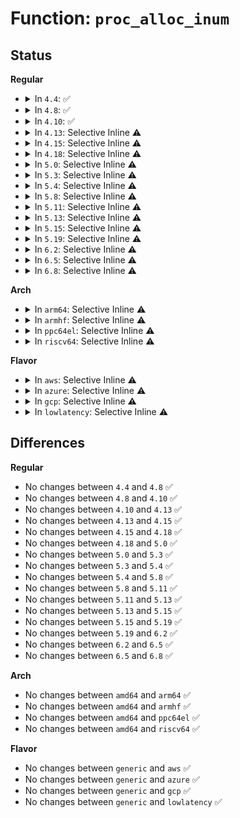 # Function: <code>proc_alloc_inum</code>

## Status
<b>Regular</b>
<ul>
<li>
<details>
<summary>In <code>4.4</code>: ✅</summary>

```c
int proc_alloc_inum(unsigned int *inum);
```

**Collision:** Unique Global

**Inline:** No

**Transformation:** False

**Instances:**

```
In fs/proc/generic.c (ffffffff8127f0e0)
Location: fs/proc/generic.c:193
Inline: False
Direct callers:
  - kernel/cgroup.c:copy_cgroup_ns
  - kernel/utsname.c:copy_utsname
  - kernel/user_namespace.c:create_user_ns
  - kernel/pid_namespace.c:copy_pid_ns
  - fs/namespace.c:alloc_mnt_ns
  - fs/proc/self.c:proc_self_init
  - fs/proc/thread_self.c:proc_thread_self_init
  - ipc/namespace.c:copy_ipcs
  - net/core/net_namespace.c:net_ns_net_init
```
**Symbols:**

```
ffffffff8127f0e0-ffffffff8127f1bf: proc_alloc_inum (STB_GLOBAL)
```
</details>
</li>
<li>
<details>
<summary>In <code>4.8</code>: ✅</summary>

```c
int proc_alloc_inum(unsigned int *inum);
```

**Collision:** Unique Global

**Inline:** No

**Transformation:** False

**Instances:**

```
In fs/proc/generic.c (ffffffff812ac120)
Location: fs/proc/generic.c:197
Inline: False
Direct callers:
  - kernel/cgroup.c:copy_cgroup_ns
  - kernel/utsname.c:copy_utsname
  - kernel/user_namespace.c:create_user_ns
  - kernel/pid_namespace.c:copy_pid_ns
  - fs/namespace.c:alloc_mnt_ns
  - fs/proc/self.c:proc_self_init
  - fs/proc/thread_self.c:proc_thread_self_init
  - ipc/namespace.c:copy_ipcs
  - net/core/net_namespace.c:net_ns_net_init
```
**Symbols:**

```
ffffffff812ac120-ffffffff812ac1ff: proc_alloc_inum (STB_GLOBAL)
```
</details>
</li>
<li>
<details>
<summary>In <code>4.10</code>: ✅</summary>

```c
int proc_alloc_inum(unsigned int *inum);
```

**Collision:** Unique Global

**Inline:** No

**Transformation:** False

**Instances:**

```
In fs/proc/generic.c (ffffffff812c1a10)
Location: fs/proc/generic.c:197
Inline: False
Direct callers:
  - kernel/cgroup.c:copy_cgroup_ns
  - kernel/utsname.c:copy_utsname
  - kernel/user_namespace.c:create_user_ns
  - kernel/pid_namespace.c:copy_pid_ns
  - fs/namespace.c:alloc_mnt_ns
  - fs/proc/self.c:proc_self_init
  - fs/proc/thread_self.c:proc_thread_self_init
  - ipc/namespace.c:copy_ipcs
  - net/core/net_namespace.c:net_ns_net_init
```
**Symbols:**

```
ffffffff812c1a10-ffffffff812c1aef: proc_alloc_inum (STB_GLOBAL)
```
</details>
</li>
<li>
<details>
<summary>In <code>4.13</code>: Selective Inline ⚠️</summary>

```c
int proc_alloc_inum(unsigned int *inum);
```

**Collision:** Unique Global

**Inline:** Selective

**Transformation:** False

**Instances:**

```
In fs/proc/generic.c (ffffffff812ceb36)
Location: fs/proc/generic.c:197
Inline: True
Direct callers:
  - kernel/cgroup/namespace.c:copy_cgroup_ns
  - kernel/utsname.c:copy_utsname
  - kernel/user_namespace.c:create_user_ns
  - kernel/pid_namespace.c:copy_pid_ns
  - fs/namespace.c:alloc_mnt_ns
  - fs/proc/self.c:proc_self_init
  - fs/proc/thread_self.c:proc_thread_self_init
  - ipc/namespace.c:copy_ipcs
  - net/core/net_namespace.c:net_ns_net_init
```
**Symbols:**

```
ffffffff812cf190-ffffffff812cf1c5: proc_alloc_inum (STB_GLOBAL)
```
</details>
</li>
<li>
<details>
<summary>In <code>4.15</code>: Selective Inline ⚠️</summary>

```c
int proc_alloc_inum(unsigned int *inum);
```

**Collision:** Unique Global

**Inline:** Selective

**Transformation:** False

**Instances:**

```
In fs/proc/generic.c (ffffffff812f3316)
Location: fs/proc/generic.c:199
Inline: True
Direct callers:
  - kernel/cgroup/namespace.c:copy_cgroup_ns
  - kernel/utsname.c:copy_utsname
  - kernel/user_namespace.c:create_user_ns
  - kernel/pid_namespace.c:copy_pid_ns
  - fs/namespace.c:alloc_mnt_ns
  - fs/proc/self.c:proc_self_init
  - fs/proc/thread_self.c:proc_thread_self_init
  - ipc/namespace.c:copy_ipcs
  - net/core/net_namespace.c:net_ns_net_init
```
**Symbols:**

```
ffffffff812f3900-ffffffff812f3935: proc_alloc_inum (STB_GLOBAL)
```
</details>
</li>
<li>
<details>
<summary>In <code>4.18</code>: Selective Inline ⚠️</summary>

```c
int proc_alloc_inum(unsigned int *inum);
```

**Collision:** Unique Global

**Inline:** Selective

**Transformation:** False

**Instances:**

```
In fs/proc/generic.c (ffffffff81320615)
Location: fs/proc/generic.c:204
Inline: True
Inline callers:
  - fs/proc/generic.c:proc_register
Direct callers:
  - kernel/cgroup/namespace.c:copy_cgroup_ns
  - kernel/utsname.c:copy_utsname
  - kernel/user_namespace.c:create_user_ns
  - kernel/pid_namespace.c:copy_pid_ns
  - fs/namespace.c:alloc_mnt_ns
  - fs/proc/self.c:proc_self_init
  - fs/proc/thread_self.c:proc_thread_self_init
  - ipc/namespace.c:copy_ipcs
  - net/core/net_namespace.c:net_ns_net_init
```
**Symbols:**

```
ffffffff813204e0-ffffffff81320515: proc_alloc_inum (STB_GLOBAL)
```
</details>
</li>
<li>
<details>
<summary>In <code>5.0</code>: Selective Inline ⚠️</summary>

```c
int proc_alloc_inum(unsigned int *inum);
```

**Collision:** Unique Global

**Inline:** Selective

**Transformation:** False

**Instances:**

```
In fs/proc/generic.c (ffffffff81337705)
Location: fs/proc/generic.c:204
Inline: True
Inline callers:
  - fs/proc/generic.c:proc_register
Direct callers:
  - kernel/cgroup/namespace.c:copy_cgroup_ns
  - kernel/utsname.c:copy_utsname
  - kernel/user_namespace.c:create_user_ns
  - kernel/pid_namespace.c:copy_pid_ns
  - fs/namespace.c:alloc_mnt_ns
  - fs/proc/self.c:proc_self_init
  - fs/proc/thread_self.c:proc_thread_self_init
  - ipc/namespace.c:copy_ipcs
  - net/core/net_namespace.c:net_ns_net_init
```
**Symbols:**

```
ffffffff813375d0-ffffffff81337605: proc_alloc_inum (STB_GLOBAL)
```
</details>
</li>
<li>
<details>
<summary>In <code>5.3</code>: Selective Inline ⚠️</summary>

```c
int proc_alloc_inum(unsigned int *inum);
```

**Collision:** Unique Global

**Inline:** Selective

**Transformation:** False

**Instances:**

```
In fs/proc/generic.c (ffffffff8135f845)
Location: fs/proc/generic.c:205
Inline: True
Inline callers:
  - fs/proc/generic.c:proc_register
Direct callers:
  - kernel/cgroup/namespace.c:copy_cgroup_ns
  - kernel/utsname.c:copy_utsname
  - kernel/user_namespace.c:create_user_ns
  - kernel/pid_namespace.c:copy_pid_ns
  - fs/namespace.c:alloc_mnt_ns
  - fs/proc/self.c:proc_self_init
  - fs/proc/thread_self.c:proc_thread_self_init
  - ipc/namespace.c:copy_ipcs
  - net/core/net_namespace.c:net_ns_net_init
```
**Symbols:**

```
ffffffff8135f710-ffffffff8135f745: proc_alloc_inum (STB_GLOBAL)
```
</details>
</li>
<li>
<details>
<summary>In <code>5.4</code>: Selective Inline ⚠️</summary>

```c
int proc_alloc_inum(unsigned int *inum);
```

**Collision:** Unique Global

**Inline:** Selective

**Transformation:** False

**Instances:**

```
In fs/proc/generic.c (ffffffff81377aa5)
Location: fs/proc/generic.c:205
Inline: True
Inline callers:
  - fs/proc/generic.c:proc_register
Direct callers:
  - kernel/cgroup/namespace.c:copy_cgroup_ns
  - kernel/utsname.c:copy_utsname
  - kernel/user_namespace.c:create_user_ns
  - kernel/pid_namespace.c:copy_pid_ns
  - fs/namespace.c:alloc_mnt_ns
  - fs/proc/self.c:proc_self_init
  - fs/proc/thread_self.c:proc_thread_self_init
  - ipc/namespace.c:copy_ipcs
  - net/core/net_namespace.c:net_ns_net_init
```
**Symbols:**

```
ffffffff81377970-ffffffff813779a5: proc_alloc_inum (STB_GLOBAL)
```
</details>
</li>
<li>
<details>
<summary>In <code>5.8</code>: Selective Inline ⚠️</summary>

```c
int proc_alloc_inum(unsigned int *inum);
```

**Collision:** Unique Global

**Inline:** Selective

**Transformation:** False

**Instances:**

```
In fs/proc/generic.c (ffffffff813c0955)
Location: fs/proc/generic.c:207
Inline: True
Inline callers:
  - fs/proc/generic.c:proc_register
Direct callers:
  - kernel/time/namespace.c:clone_time_ns
  - kernel/cgroup/namespace.c:copy_cgroup_ns
  - kernel/utsname.c:clone_uts_ns
  - kernel/user_namespace.c:create_user_ns
  - kernel/pid_namespace.c:create_pid_namespace
  - fs/namespace.c:alloc_mnt_ns
  - fs/proc/self.c:proc_self_init
  - fs/proc/thread_self.c:proc_thread_self_init
  - net/core/net_namespace.c:net_ns_net_init
```
**Symbols:**

```
ffffffff813c07e0-ffffffff813c0818: proc_alloc_inum (STB_GLOBAL)
```
</details>
</li>
<li>
<details>
<summary>In <code>5.11</code>: Selective Inline ⚠️</summary>

```c
int proc_alloc_inum(unsigned int *inum);
```

**Collision:** Unique Global

**Inline:** Selective

**Transformation:** False

**Instances:**

```
In fs/proc/generic.c (ffffffff813d27b8)
Location: fs/proc/generic.c:207
Inline: True
Inline callers:
  - fs/proc/generic.c:proc_register
Direct callers:
  - kernel/time/namespace.c:clone_time_ns
  - kernel/cgroup/namespace.c:copy_cgroup_ns
  - kernel/utsname.c:clone_uts_ns
  - kernel/user_namespace.c:create_user_ns
  - kernel/pid_namespace.c:create_pid_namespace
  - fs/namespace.c:alloc_mnt_ns
  - fs/proc/self.c:proc_self_init
  - fs/proc/thread_self.c:proc_thread_self_init
  - net/core/net_namespace.c:net_ns_net_init
```
**Symbols:**

```
ffffffff813d2630-ffffffff813d2668: proc_alloc_inum (STB_GLOBAL)
```
</details>
</li>
<li>
<details>
<summary>In <code>5.13</code>: Selective Inline ⚠️</summary>

```c
int proc_alloc_inum(unsigned int *inum);
```

**Collision:** Unique Global

**Inline:** Selective

**Transformation:** False

**Instances:**

```
In fs/proc/generic.c (ffffffff813d95be)
Location: fs/proc/generic.c:202
Inline: True
Inline callers:
  - fs/proc/generic.c:proc_register
Direct callers:
  - kernel/time/namespace.c:copy_time_ns
  - kernel/cgroup/namespace.c:copy_cgroup_ns
  - kernel/utsname.c:copy_utsname
  - kernel/user_namespace.c:create_user_ns
  - kernel/pid_namespace.c:create_pid_namespace
  - fs/namespace.c:alloc_mnt_ns
  - fs/proc/self.c:proc_self_init
  - fs/proc/thread_self.c:proc_thread_self_init
  - ipc/namespace.c:copy_ipcs
  - net/core/net_namespace.c:net_ns_net_init
```
**Symbols:**

```
ffffffff813d9430-ffffffff813d9468: proc_alloc_inum (STB_GLOBAL)
```
</details>
</li>
<li>
<details>
<summary>In <code>5.15</code>: Selective Inline ⚠️</summary>

```c
int proc_alloc_inum(unsigned int *inum);
```

**Collision:** Unique Global

**Inline:** Selective

**Transformation:** False

**Instances:**

```
In fs/proc/generic.c (ffffffff8142acee)
Location: fs/proc/generic.c:202
Inline: True
Inline callers:
  - fs/proc/generic.c:proc_register
Direct callers:
  - kernel/time/namespace.c:copy_time_ns
  - kernel/cgroup/namespace.c:copy_cgroup_ns
  - kernel/utsname.c:copy_utsname
  - kernel/user_namespace.c:create_user_ns
  - kernel/pid_namespace.c:create_pid_namespace
  - fs/namespace.c:alloc_mnt_ns
  - fs/proc/self.c:proc_self_init
  - fs/proc/thread_self.c:proc_thread_self_init
  - ipc/namespace.c:copy_ipcs
  - net/core/net_namespace.c:net_ns_net_init
```
**Symbols:**

```
ffffffff8142ab60-ffffffff8142ab98: proc_alloc_inum (STB_GLOBAL)
```
</details>
</li>
<li>
<details>
<summary>In <code>5.19</code>: Selective Inline ⚠️</summary>

```c
int proc_alloc_inum(unsigned int *inum);
```

**Collision:** Unique Global

**Inline:** Selective

**Transformation:** False

**Instances:**

```
In fs/proc/generic.c (ffffffff814a4349)
Location: fs/proc/generic.c:202
Inline: True
Inline callers:
  - fs/proc/generic.c:proc_register
Direct callers:
  - kernel/time/namespace.c:copy_time_ns
  - kernel/cgroup/namespace.c:copy_cgroup_ns
  - kernel/utsname.c:clone_uts_ns
  - kernel/user_namespace.c:create_user_ns
  - kernel/pid_namespace.c:create_pid_namespace
  - fs/namespace.c:alloc_mnt_ns
  - fs/proc/self.c:proc_self_init
  - fs/proc/thread_self.c:proc_thread_self_init
  - net/core/net_namespace.c:net_ns_net_init
```
**Symbols:**

```
ffffffff814a4160-ffffffff814a41a4: proc_alloc_inum (STB_GLOBAL)
```
</details>
</li>
<li>
<details>
<summary>In <code>6.2</code>: Selective Inline ⚠️</summary>

```c
int proc_alloc_inum(unsigned int *inum);
```

**Collision:** Unique Global

**Inline:** Selective

**Transformation:** False

**Instances:**

```
In fs/proc/generic.c (ffffffff815397a9)
Location: fs/proc/generic.c:202
Inline: True
Inline callers:
  - fs/proc/generic.c:proc_register
Direct callers:
  - kernel/time/namespace.c:copy_time_ns
  - kernel/cgroup/namespace.c:copy_cgroup_ns
  - kernel/utsname.c:clone_uts_ns
  - kernel/user_namespace.c:create_user_ns
  - kernel/pid_namespace.c:create_pid_namespace
  - fs/namespace.c:alloc_mnt_ns
  - fs/proc/self.c:proc_self_init
  - fs/proc/thread_self.c:proc_thread_self_init
  - net/core/net_namespace.c:net_ns_net_init
```
**Symbols:**

```
ffffffff81539580-ffffffff815395c4: proc_alloc_inum (STB_GLOBAL)
```
</details>
</li>
<li>
<details>
<summary>In <code>6.5</code>: Selective Inline ⚠️</summary>

```c
int proc_alloc_inum(unsigned int *inum);
```

**Collision:** Unique Global

**Inline:** Selective

**Transformation:** False

**Instances:**

```
In fs/proc/generic.c (ffffffff81571a29)
Location: fs/proc/generic.c:201
Inline: True
Inline callers:
  - fs/proc/generic.c:proc_register
Direct callers:
  - kernel/time/namespace.c:copy_time_ns
  - kernel/cgroup/namespace.c:copy_cgroup_ns
  - kernel/utsname.c:clone_uts_ns
  - kernel/user_namespace.c:create_user_ns
  - kernel/pid_namespace.c:create_pid_namespace
  - fs/namespace.c:alloc_mnt_ns
  - fs/proc/self.c:proc_self_init
  - fs/proc/thread_self.c:proc_thread_self_init
  - net/core/net_namespace.c:net_ns_net_init
```
**Symbols:**

```
ffffffff815717c0-ffffffff81571804: proc_alloc_inum (STB_GLOBAL)
```
</details>
</li>
<li>
<details>
<summary>In <code>6.8</code>: Selective Inline ⚠️</summary>

```c
int proc_alloc_inum(unsigned int *inum);
```

**Collision:** Unique Global

**Inline:** Selective

**Transformation:** False

**Instances:**

```
In fs/proc/generic.c (ffffffff815aa3d9)
Location: fs/proc/generic.c:201
Inline: True
Inline callers:
  - fs/proc/generic.c:proc_register
Direct callers:
  - kernel/time/namespace.c:copy_time_ns
  - kernel/cgroup/namespace.c:copy_cgroup_ns
  - kernel/utsname.c:clone_uts_ns
  - kernel/user_namespace.c:create_user_ns
  - kernel/pid_namespace.c:create_pid_namespace
  - fs/namespace.c:alloc_mnt_ns
  - fs/proc/self.c:proc_self_init
  - fs/proc/thread_self.c:proc_thread_self_init
  - net/core/net_namespace.c:net_ns_net_init
```
**Symbols:**

```
ffffffff815aa170-ffffffff815aa1b4: proc_alloc_inum (STB_GLOBAL)
```
</details>
</li>
</ul>
<b>Arch</b>
<ul>
<li>
<details>
<summary>In <code>arm64</code>: Selective Inline ⚠️</summary>

```c
int proc_alloc_inum(unsigned int *inum);
```

**Collision:** Unique Global

**Inline:** Selective

**Transformation:** False

**Instances:**

```
In fs/proc/generic.c (ffff80001044388c)
Location: fs/proc/generic.c:205
Inline: True
Inline callers:
  - fs/proc/generic.c:proc_register
Direct callers:
  - kernel/cgroup/namespace.c:copy_cgroup_ns
  - kernel/utsname.c:copy_utsname
  - kernel/user_namespace.c:create_user_ns
  - kernel/pid_namespace.c:copy_pid_ns
  - fs/namespace.c:alloc_mnt_ns
  - fs/proc/self.c:proc_self_init
  - fs/proc/thread_self.c:proc_thread_self_init
  - ipc/namespace.c:copy_ipcs
  - net/core/net_namespace.c:net_ns_net_init
```
**Symbols:**

```
ffff800010443650-ffff8000104436a0: proc_alloc_inum (STB_GLOBAL)
```
</details>
</li>
<li>
<details>
<summary>In <code>armhf</code>: Selective Inline ⚠️</summary>

```c
int proc_alloc_inum(unsigned int *inum);
```

**Collision:** Unique Global

**Inline:** Selective

**Transformation:** False

**Instances:**

```
In fs/proc/generic.c (c0608af4)
Location: fs/proc/generic.c:205
Inline: True
Inline callers:
  - fs/proc/generic.c:proc_register
Direct callers:
  - kernel/cgroup/namespace.c:copy_cgroup_ns
  - kernel/utsname.c:copy_utsname
  - kernel/user_namespace.c:create_user_ns
  - kernel/pid_namespace.c:copy_pid_ns
  - fs/namespace.c:alloc_mnt_ns
  - fs/proc/self.c:proc_self_init
  - fs/proc/thread_self.c:proc_thread_self_init
  - ipc/namespace.c:copy_ipcs
  - net/core/net_namespace.c:net_ns_net_init
```
**Symbols:**

```
c0608964-c06089a8: proc_alloc_inum (STB_GLOBAL)
```
</details>
</li>
<li>
<details>
<summary>In <code>ppc64el</code>: Selective Inline ⚠️</summary>

```c
int proc_alloc_inum(unsigned int *inum);
```

**Collision:** Unique Global

**Inline:** Selective

**Transformation:** False

**Instances:**

```
In fs/proc/generic.c (c000000000558f38)
Location: fs/proc/generic.c:205
Inline: True
Inline callers:
  - fs/proc/generic.c:proc_register
Direct callers:
  - kernel/cgroup/namespace.c:copy_cgroup_ns
  - kernel/utsname.c:copy_utsname
  - kernel/user_namespace.c:create_user_ns
  - kernel/pid_namespace.c:copy_pid_ns
  - fs/namespace.c:alloc_mnt_ns
  - fs/proc/self.c:proc_self_init
  - fs/proc/thread_self.c:proc_thread_self_init
  - ipc/namespace.c:copy_ipcs
  - net/core/net_namespace.c:net_ns_net_init
```
**Symbols:**

```
c000000000558d00-c000000000558d6c: proc_alloc_inum (STB_GLOBAL)
```
</details>
</li>
<li>
<details>
<summary>In <code>riscv64</code>: Selective Inline ⚠️</summary>

```c
int proc_alloc_inum(unsigned int *inum);
```

**Collision:** Unique Global

**Inline:** Selective

**Transformation:** False

**Instances:**

```
In fs/proc/generic.c (ffffffe0002da406)
Location: fs/proc/generic.c:205
Inline: True
Inline callers:
  - fs/proc/generic.c:proc_register
Direct callers:
  - kernel/cgroup/namespace.c:copy_cgroup_ns
  - kernel/utsname.c:copy_utsname
  - kernel/user_namespace.c:create_user_ns
  - kernel/pid_namespace.c:copy_pid_ns
  - fs/namespace.c:alloc_mnt_ns
  - fs/proc/self.c:proc_self_init
  - fs/proc/thread_self.c:proc_thread_self_init
  - ipc/namespace.c:copy_ipcs
  - net/core/net_namespace.c:net_ns_net_init
```
**Symbols:**

```
ffffffe0002da01e-ffffffe0002da06a: proc_alloc_inum (STB_GLOBAL)
```
</details>
</li>
</ul>
<b>Flavor</b>
<ul>
<li>
<details>
<summary>In <code>aws</code>: Selective Inline ⚠️</summary>

```c
int proc_alloc_inum(unsigned int *inum);
```

**Collision:** Unique Global

**Inline:** Selective

**Transformation:** False

**Instances:**

```
In fs/proc/generic.c (ffffffff81370085)
Location: fs/proc/generic.c:205
Inline: True
Inline callers:
  - fs/proc/generic.c:proc_register
Direct callers:
  - kernel/cgroup/namespace.c:copy_cgroup_ns
  - kernel/utsname.c:copy_utsname
  - kernel/user_namespace.c:create_user_ns
  - kernel/pid_namespace.c:copy_pid_ns
  - fs/namespace.c:alloc_mnt_ns
  - fs/proc/self.c:proc_self_init
  - fs/proc/thread_self.c:proc_thread_self_init
  - ipc/namespace.c:copy_ipcs
  - net/core/net_namespace.c:net_ns_net_init
```
**Symbols:**

```
ffffffff8136ff50-ffffffff8136ff85: proc_alloc_inum (STB_GLOBAL)
```
</details>
</li>
<li>
<details>
<summary>In <code>azure</code>: Selective Inline ⚠️</summary>

```c
int proc_alloc_inum(unsigned int *inum);
```

**Collision:** Unique Global

**Inline:** Selective

**Transformation:** False

**Instances:**

```
In fs/proc/generic.c (ffffffff81360b15)
Location: fs/proc/generic.c:205
Inline: True
Inline callers:
  - fs/proc/generic.c:proc_register
Direct callers:
  - kernel/cgroup/namespace.c:copy_cgroup_ns
  - kernel/utsname.c:copy_utsname
  - kernel/user_namespace.c:create_user_ns
  - kernel/pid_namespace.c:copy_pid_ns
  - fs/namespace.c:alloc_mnt_ns
  - fs/proc/self.c:proc_self_init
  - fs/proc/thread_self.c:proc_thread_self_init
  - ipc/namespace.c:copy_ipcs
  - net/core/net_namespace.c:net_ns_net_init
```
**Symbols:**

```
ffffffff813609e0-ffffffff81360a15: proc_alloc_inum (STB_GLOBAL)
```
</details>
</li>
<li>
<details>
<summary>In <code>gcp</code>: Selective Inline ⚠️</summary>

```c
int proc_alloc_inum(unsigned int *inum);
```

**Collision:** Unique Global

**Inline:** Selective

**Transformation:** False

**Instances:**

```
In fs/proc/generic.c (ffffffff8136db55)
Location: fs/proc/generic.c:205
Inline: True
Inline callers:
  - fs/proc/generic.c:proc_register
Direct callers:
  - kernel/cgroup/namespace.c:copy_cgroup_ns
  - kernel/utsname.c:copy_utsname
  - kernel/user_namespace.c:create_user_ns
  - kernel/pid_namespace.c:copy_pid_ns
  - fs/namespace.c:alloc_mnt_ns
  - fs/proc/self.c:proc_self_init
  - fs/proc/thread_self.c:proc_thread_self_init
  - ipc/namespace.c:copy_ipcs
  - net/core/net_namespace.c:net_ns_net_init
```
**Symbols:**

```
ffffffff8136da20-ffffffff8136da55: proc_alloc_inum (STB_GLOBAL)
```
</details>
</li>
<li>
<details>
<summary>In <code>lowlatency</code>: Selective Inline ⚠️</summary>

```c
int proc_alloc_inum(unsigned int *inum);
```

**Collision:** Unique Global

**Inline:** Selective

**Transformation:** False

**Instances:**

```
In fs/proc/generic.c (ffffffff81381485)
Location: fs/proc/generic.c:205
Inline: True
Inline callers:
  - fs/proc/generic.c:proc_register
Direct callers:
  - kernel/cgroup/namespace.c:copy_cgroup_ns
  - kernel/utsname.c:copy_utsname
  - kernel/user_namespace.c:create_user_ns
  - kernel/pid_namespace.c:copy_pid_ns
  - fs/namespace.c:alloc_mnt_ns
  - fs/proc/self.c:proc_self_init
  - fs/proc/thread_self.c:proc_thread_self_init
  - ipc/namespace.c:copy_ipcs
  - net/core/net_namespace.c:net_ns_net_init
```
**Symbols:**

```
ffffffff81381350-ffffffff81381385: proc_alloc_inum (STB_GLOBAL)
```
</details>
</li>
</ul>

## Differences
<b>Regular</b>
<ul>
<li>
No changes between <code>4.4</code> and <code>4.8</code> ✅
</li>
<li>
No changes between <code>4.8</code> and <code>4.10</code> ✅
</li>
<li>
No changes between <code>4.10</code> and <code>4.13</code> ✅
</li>
<li>
No changes between <code>4.13</code> and <code>4.15</code> ✅
</li>
<li>
No changes between <code>4.15</code> and <code>4.18</code> ✅
</li>
<li>
No changes between <code>4.18</code> and <code>5.0</code> ✅
</li>
<li>
No changes between <code>5.0</code> and <code>5.3</code> ✅
</li>
<li>
No changes between <code>5.3</code> and <code>5.4</code> ✅
</li>
<li>
No changes between <code>5.4</code> and <code>5.8</code> ✅
</li>
<li>
No changes between <code>5.8</code> and <code>5.11</code> ✅
</li>
<li>
No changes between <code>5.11</code> and <code>5.13</code> ✅
</li>
<li>
No changes between <code>5.13</code> and <code>5.15</code> ✅
</li>
<li>
No changes between <code>5.15</code> and <code>5.19</code> ✅
</li>
<li>
No changes between <code>5.19</code> and <code>6.2</code> ✅
</li>
<li>
No changes between <code>6.2</code> and <code>6.5</code> ✅
</li>
<li>
No changes between <code>6.5</code> and <code>6.8</code> ✅
</li>
</ul>
<b>Arch</b>
<ul>
<li>
No changes between <code>amd64</code> and <code>arm64</code> ✅
</li>
<li>
No changes between <code>amd64</code> and <code>armhf</code> ✅
</li>
<li>
No changes between <code>amd64</code> and <code>ppc64el</code> ✅
</li>
<li>
No changes between <code>amd64</code> and <code>riscv64</code> ✅
</li>
</ul>
<b>Flavor</b>
<ul>
<li>
No changes between <code>generic</code> and <code>aws</code> ✅
</li>
<li>
No changes between <code>generic</code> and <code>azure</code> ✅
</li>
<li>
No changes between <code>generic</code> and <code>gcp</code> ✅
</li>
<li>
No changes between <code>generic</code> and <code>lowlatency</code> ✅
</li>
</ul>
